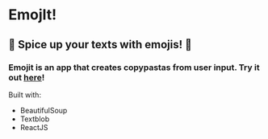 # EmojIt!
## 🎉 Spice up your texts with emojis! 🎉

### Emojit is an app that creates copypastas from user input. Try it out [here](emojit.derekye.com])!


Built with:
- BeautifulSoup
- Textblob
- ReactJS

